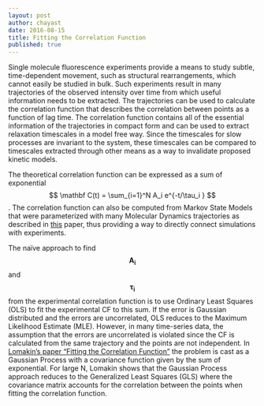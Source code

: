 ```yaml
---
layout: post
author: chayast
date: 2016-08-15
title: Fitting the Correlation Function
published: true
---
```


Single molecule fluorescence experiments provide a means to study subtle, time-dependent movement, such as structural
rearrangements, which cannot easily be studied in bulk. Such experiments result in many trajectories of the observed
intensity over time from which useful information needs to be extracted. The trajectories can be used to calculate the
correlation function that describes the correlation between points as a function of lag time. The correlation function
contains all of the essential information of the trajectories in compact form and can be used to extract relaxation
timescales in a model free way. Since the timescales for slow processes are invariant to the system, these timescales
can be compared to timescales extracted through other means as a way to invalidate proposed kinetic models.

The theoretical correlation function can be expressed as a sum of exponential $$ \mathbf C(t) = \sum_{i=1}^N A_i e^{-t/\tau_i } $$. The correlation function can also be computed from Markov State Models that were parameterized with many Molecular Dynamics trajectories as described in [this](http://www.sciencedirect.com/science/article/pii/S0301010411003892) paper, thus providing a way to directly connect simulations with experiments. 

The naïve approach to find $$\mathbf {A_i} $$ and $$\mathbf {τ_i} $$ from the experimental correlation function is to use Ordinary Least Squares (OLS) to fit the experimental CF to this sum. If the error is Gaussian distributed and the errors are uncorrelated, OLS reduces to the Maximum Likelihood Estimate
(MLE). However, in many time-series data, the assumption that the errors are uncorrelated is violated since the CF is
calculated from the same trajectory and the points are not independent. In [Lomakin’s paper “Fitting the Correlation
Function”](http://web.mit.edu/physics/benedek/ArticlesMore/FitCorFunc2001.pdf) the problem is cast as a Gaussian
Process with a covariance function given by the sum of exponential. For
large N, Lomakin shows that the Gaussian Process approach reduces to the Generalized Least Squares (GLS) where the
covariance matrix accounts for the correlation between the points when fitting the correlation function.
